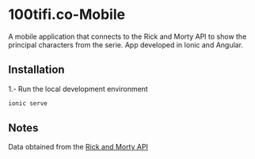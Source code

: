 # 100tifi.co-Mobile
A mobile application that connects to the Rick and Morty API to show the principal characters from the serie. App developed in Ionic and Angular.

## Installation
1.- Run the local development environment
```bash
ionic serve
```
## Notes
Data obtained from the [Rick and Morty API](https://rickandmortyapi.com/)
